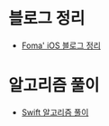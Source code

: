 # 블로그 정리

- [Foma' iOS 블로그 정리](https://gist.github.com/fomagran/a0f8caee5d80bda72f9e576aadec0251)  

# 알고리즘 풀이

 - [Swift 알고리즘 풀이](https://gist.github.com/fomagran/e324f6bfe3f7d4da9be8e508fa30d708)  

  
     
  
 
  
